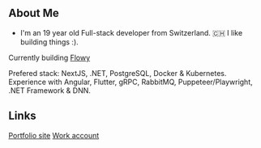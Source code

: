 ## About Me

- I'm an 19 year old Full-stack developer from Switzerland. 🇨🇭
I like building things :).

Currently building [Flowy](https://flowy.email)

Prefered stack: NextJS, .NET, PostgreSQL, Docker & Kubernetes.
Experience with Angular, Flutter, gRPC, RabbitMQ, Puppeteer/Playwright, .NET Framework & DNN.

## Links
[Portfolio site](https://maximhuesler.com)
[Work account](https://github.com/maaaximum)
